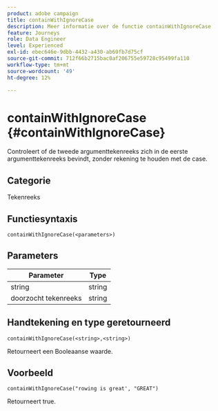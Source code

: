 ```yaml
---
product: adobe campaign
title: containWithIgnoreCase
description: Meer informatie over de functie containWithIgnoreCase
feature: Journeys
role: Data Engineer
level: Experienced
exl-id: ebec646e-9dbb-4432-a430-ab69fb7d75cf
source-git-commit: 712f66b2715bac0af206755e59728c95499fa110
workflow-type: tm+mt
source-wordcount: '49'
ht-degree: 12%

---
```


# containWithIgnoreCase {#containWithIgnoreCase}

Controleert of de tweede argumenttekenreeks zich in de eerste argumenttekenreeks bevindt, zonder rekening te houden met de case.

## Categorie

Tekenreeks

## Functiesyntaxis

`containWithIgnoreCase(<parameters>)`

## Parameters

| Parameter | Type |
|-----------|------------------|
| string | string |
| doorzocht tekenreeks | string |

## Handtekening en type geretourneerd

`containWithIgnoreCase(<string>,<string>)`

Retourneert een Booleaanse waarde.

## Voorbeeld

`containWithIgnoreCase("rowing is great', "GREAT")`

Retourneert true.
